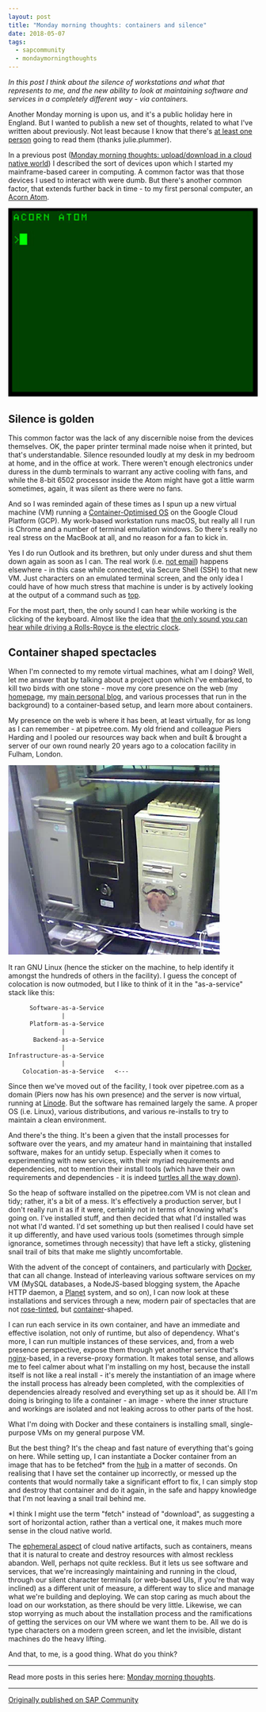 ```yaml
---
layout: post
title: "Monday morning thoughts: containers and silence"
date: 2018-05-07
tags:
  - sapcommunity
  - mondaymorningthoughts
---
```


*In this post I think about the silence of workstations and what that
represents to me, and the new ability to look at maintaining software
and services in a completely different way - via containers.*

Another Monday morning is upon us, and it's a public holiday here in
England. But I wanted to publish a new set of thoughts, related to what
I've written about previously. Not least because I know that there's
[at least one
person](https://twitter.com/JuliePlummer20/status/991215288925507584)
going to read them (thanks julie.plummer).

In a previous post ([Monday morning thoughts: upload/download in a cloud
native
world](/blog/posts/2018/04/16/monday-morning-thoughts:-upload-download-in-a-cloud-native-world/))
I described the sort of devices upon which I started my mainframe-based
career in computing. A common factor was that those devices I used to
interact with were dumb. But there's another common factor, that
extends further back in time - to my first personal computer, an [Acorn
Atom](/blog/posts/2005/11/26/acorn-atom-and-my-start-in-computing/).

![](/images/2005/11/atom.png)

## Silence is golden

This common factor was the lack of any discernible noise from the
devices themselves. OK, the paper printer terminal made noise when it
printed, but that's understandable. Silence resounded loudly at my desk
in my bedroom at home, and in the office at work. There weren't enough
electronics under duress in the dumb terminals to warrant any active
cooling with fans, and while the 8-bit 6502 processor inside the Atom
might have got a little warm sometimes, again, it was silent as there
were no fans.

And so I was reminded again of these times as I spun up a new virtual
machine (VM) running a [Container-Optimised
OS](https://cloud.google.com/container-optimized-os/docs/) on the Google
Cloud Platform (GCP). My work-based workstation runs macOS, but really
all I run is Chrome and a number of terminal emulation windows. So
there's really no real stress on the MacBook at all, and no reason for
a fan to kick in.

Yes I do run Outlook and its brethren, but only under duress and shut
them down again as soon as I can. The real work (i.e. [not
email](/blog/posts/2017/08/30/things-i-do-to-make-my-work-life-better/))
happens elsewhere - in this case while connected, via Secure Shell (SSH)
to that new VM. Just characters on an emulated terminal screen, and the
only idea I could have of how much stress that machine is under is by
actively looking at the output of a command such as
[top](http://man7.org/linux/man-pages/man1/top.1.html).

For the most part, then, the only sound I can hear while working is the
clicking of the keyboard. Almost like the idea that [the only sound you
can hear while driving a Rolls-Royce is the electric
clock](http://swiped.co/file/rolls-royce-ad-by-david-ogilvy/).

## Container shaped spectacles

When I'm connected to my remote virtual machines, what am I doing?
Well, let me answer that by talking about a project upon which I've
embarked, to kill two birds with one stone - move my core presence on
the web (my [homepage](https://qmacro.org), my [main personal
blog](https://qmacro.org/blog/), and various processes that run
in the background) to a container-based setup, and learn more about
containers.

My presence on the web is where it has been, at least virtually, for as
long as I can remember - at pipetree.com. My old friend and
colleague Piers Harding and I pooled our resources way back when and
built & brought a server of our own round nearly 20 years ago to a
colocation facility in Fulham, London.

![](/images/2018/05/Screen-Shot-2018-05-07-at-06.50.07.png)

It ran GNU Linux (hence the sticker on the machine, to help identify it
amongst the hundreds of others in the facility). I guess the concept of
colocation is now outmoded, but I like to think of it in the
"as-a-service" stack like this:

          Software-as-a-Service
                   |
          Platform-as-a-Service
                   |
           Backend-as-a-Service
                   |
    Infrastructure-as-a-Service
                   |
        Colocation-as-a-Service   <---

Since then we've moved out of the facility, I took over pipetree.com as
a domain (Piers now has his own presence) and the server is now virtual,
running at [Linode](https://www.linode.com/). But the software has
remained largely the same. A proper OS (i.e. Linux), various
distributions, and various re-installs to try to maintain a clean
environment.

And there's the thing. It's been a given that the install processes
for software over the years, and my amateur hand in maintaining that
installed software, makes for an untidy setup. Especially when it comes
to experimenting with new services, with their myriad requirements and
dependencies, not to mention their install tools (which have their own
requirements and dependencies - it is indeed [turtles all the way
down](https://en.wikiquote.org/wiki/Turtles_all_the_way_down)).

So the heap of software installed on the pipetree.com VM is not clean
and tidy; rather, it's a bit of a mess. It's effectively a production
server, but I don't really run it as if it were, certainly not in terms
of knowing what's going on. I've installed stuff, and then decided
that what I'd installed was not what I'd wanted. I'd set something up
but then realised I could have set it up differently, and have used
various tools (sometimes through simple ignorance, sometimes through
necessity) that have left a sticky, glistening snail trail of bits that
make me slightly uncomfortable.

With the advent of the concept of containers, and particularly with
[Docker](https://www.docker.com/), that can all change. Instead of
interleaving various software services on my VM (MySQL databases, a
NodeJS-based blogging system, the Apache HTTP daemon, a
[Planet](https://en.wikipedia.org/wiki/Planet_(software)) system, and so
on), I can now look at these installations and services through a new,
modern pair of spectacles that are not
[rose-tinted](https://idioms.thefreedictionary.com/rose-tinted+spectacles),
but [container](https://www.docker.com/what-container)-shaped.

I can run each service in its own container, and have an immediate and
effective isolation, not only of runtime, but also of dependency.
What's more, I can run multiple instances of these services, and, from
a web presence perspective, expose them through yet another service
that's [nginx](https://www.nginx.com/)-based, in a reverse-proxy
formation. It makes total sense, and allows me to feel calmer about what
I'm installing on my host, because the install itself is not like a
real install - it's merely the instantiation of an image where the
install process has already been completed, with the complexities of
dependencies already resolved and everything set up as it should be. All
I'm doing is bringing to life a container - an image - where the inner
structure and workings are isolated and not leaking across to other
parts of the host.

What I'm doing with Docker and these containers is installing small,
single-purpose VMs on my general purpose VM.

But the best thing? It's the cheap and fast nature of everything
that's going on here. While setting up, I can instantiate a Docker
container from an image that has to be fetched\* from the
[hub](https://hub.docker.com/) in a matter of seconds. On realising that
I have set the container up incorrectly, or messed up the contents that
would normally take a significant effort to fix, I can simply stop and
destroy that container and do it again, in the safe and happy knowledge
that I'm not leaving a snail trail behind me.

\*I think I might use the term "fetch" instead of "download", as
suggesting a sort of horizontal action, rather than a vertical one, it
makes much more sense in the cloud native world.

The [ephemeral
aspect](/blog/posts/2018/04/09/monday-morning-thoughts:-a-cloud-native-smell/#the-cloud-native-smell) of
cloud native artifacts, such as containers, means that it is natural to
create and destroy resources with almost reckless abandon. Well, perhaps
not quite reckless. But it lets us see software and services, that
we're increasingly maintaining and running in the cloud, through our
silent character terminals (or web-based UIs, if you're that way
inclined) as a different unit of measure, a different way to slice and
manage what we're building and deploying. We can stop caring as much
about the load on our workstation, as there should be very little.
Likewise, we can stop worrying as much about the installation process
and the ramifications of getting the services on our VM where we want
them to be. All we do is type characters on a modern green screen, and
let the invisible, distant machines do the heavy lifting.

And that, to me, is a good thing. What do you think?

---

Read more posts in this series here: [Monday morning
thoughts](/tags/mondaymorningthoughts/).

---

[Originally published on SAP Community](https://community.sap.com/t5/technology-blogs-by-sap/monday-morning-thoughts-containers-and-silence/ba-p/13359185)
